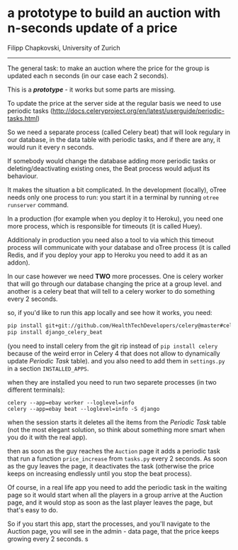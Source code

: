 # a prototype to build an auction with n-seconds update of a price

Filipp Chapkovski, University of Zurich

---

The general task: to make an auction where the price for the group is updated
each n seconds (in our case each 2 seconds).

This is a ___***prototype***___ - it works but some parts are missing.

To update the price at the server side at the regular basis we need to use
periodic tasks (http://docs.celeryproject.org/en/latest/userguide/periodic-tasks.html)

So we need a separate process (called Celery beat) that will look regulary in our
database, in the data table with periodic tasks, and if there are any, it would run
it every n seconds.

If somebody would change the database adding more periodic tasks or deleting/deactivating
existing ones, the Beat process would adjust its behaviour.

It makes the situation a bit complicated. In the development (locally), oTree needs only
one process to run: you start it in a terminal by running `otree runserver` command.

In a production (for example when you deploy it to Heroku), you need one more process,
which is responsible for timeouts (it is called Huey).

Additionaly in production you need also a tool to via which this timeout process will communicate
with your database and oTree process (it is called Redis, and if you deploy your app to Heroku
you need to add it as an addon).

In our case however we need **TWO** more processes. One is celery worker that will
go through our database changing the price at a group level.
and another is a celery beat that will tell to a celery worker to do something every 2 seconds.

so, if you'd like to run this app locally and see how it works, you need:

``` bash
pip install git+git://github.com/HealthTechDevelopers/celery@master#celery
pip install django_celery_beat
```
(you need to install celery from the git rip instead of `pip install celery` because
of the weird error in Celery 4 that does not allow to dynamically update _Periodic Task_ table).
and you also need to add them in `settings.py` in a section `INSTALLED_APPS`.

when they are installed you need to run two separete processes (in two different terminals):

```
celery --app=ebay worker --loglevel=info
celery --app=ebay beat --loglevel=info -S django
```

when the session starts it deletes all the items from the _Periodic Task_ table
(not the most elegant solution, so think about something more smart when you do it with the real app).

then as soon as the guy reaches the `Auction` page it adds a periodic task that run a function
`price_increase` from `tasks.py` every 2 seconds.
As soon as the guy leaves the page, it deactivates the task (otherwise the price keeps on increasing endlessly
until you stop the beat process).

Of course, in a real life app you need to add the periodic task in the waiting page so
it would start when all the players in a group arrive at the Auction page, and it would stop
as soon as the last player leaves the page, but that's easy to do.


So if you start this app, start the processes, and you'll navigate to the Auction page,
you will see in the admin - data page, that the price keeps growing every 2 seconds.
s
